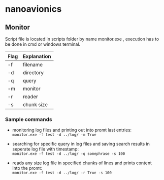 # nanoavionics

## Monitor

Script file is located in scripts folder by name monitor.exe , execution has to be done in cmd or windows terminal. <br>

|Flag|Explanation|
|----|-----------|
|-f  |filename   |
|-d  |directory  |
|-q  |query      |
|-m  |monitor    |
|-r  |reader     |
|-s  |chunk size |

### Sample commands <br>
  - monitoring log files and printing out into promt last entries:<br>
`monitor.exe -f test -d ../log/ -m True`

  - searching for specific query in log files and saving search results in seperate log file with timestamp:<br>
`monitor.exe -f test -d ../log/ -q somephrase -s 100`

  - reads any size log file in specified chunks of lines and prints content into the promt:<br>
`monitor.exe -f test -d ../log/ -r True -s 100`

